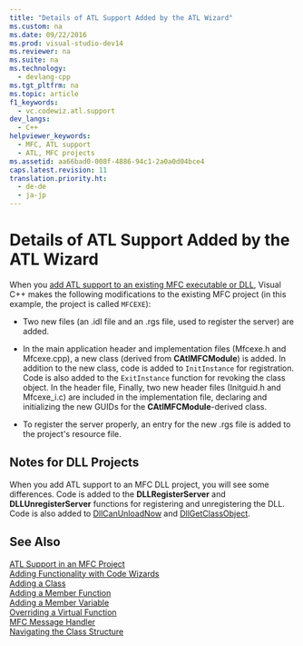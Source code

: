 ```yaml
---
title: "Details of ATL Support Added by the ATL Wizard"
ms.custom: na
ms.date: 09/22/2016
ms.prod: visual-studio-dev14
ms.reviewer: na
ms.suite: na
ms.technology: 
  - devlang-cpp
ms.tgt_pltfrm: na
ms.topic: article
f1_keywords: 
  - vc.codewiz.atl.support
dev_langs: 
  - C++
helpviewer_keywords: 
  - MFC, ATL support
  - ATL, MFC projects
ms.assetid: aa66bad0-008f-4886-94c1-2a0a0d04bce4
caps.latest.revision: 11
translation.priority.ht: 
  - de-de
  - ja-jp
---
```

# Details of ATL Support Added by the ATL Wizard
When you [add ATL support to an existing MFC executable or DLL](../vs140/adding-atl-support-to-your-mfc-project.md), Visual C++ makes the following modifications to the existing MFC project (in this example, the project is called `MFCEXE`):  
  
-   Two new files (an .idl file and an .rgs file, used to register the server) are added.  
  
-   In the main application header and implementation files (Mfcexe.h and Mfcexe.cpp), a new class (derived from **CAtlMFCModule**) is added. In addition to the new class, code is added to `InitInstance` for registration. Code is also added to the `ExitInstance` function for revoking the class object. In the header file, Finally, two new header files (Initguid.h and Mfcexe_i.c) are included in the implementation file, declaring and initializing the new GUIDs for the **CAtlMFCModule**-derived class.  
  
-   To register the server properly, an entry for the new .rgs file is added to the project's resource file.  
  
## Notes for DLL Projects  
 When you add ATL support to an MFC DLL project, you will see some differences. Code is added to the **DLLRegisterServer** and **DLLUnregisterServer** functions for registering and unregistering the DLL. Code is also added to [DllCanUnloadNow](../vs140/catldllmodulet--dllcanunloadnow.md) and [DllGetClassObject](../vs140/catldllmodulet--dllgetclassobject.md).  
  
## See Also  
 [ATL Support in an MFC Project](../vs140/adding-atl-support-to-your-mfc-project.md)   
 [Adding Functionality with Code Wizards](../vs140/adding-functionality-with-code-wizards--c---.md)   
 [Adding a Class](../vs140/adding-a-class--visual-c---.md)   
 [Adding a Member Function](../vs140/adding-a-member-function--visual-c---.md)   
 [Adding a Member Variable](../vs140/adding-a-member-variable---visual-c---.md)   
 [Overriding a Virtual Function](../vs140/overriding-a-virtual-function--visual-c---.md)   
 [MFC Message Handler](../vs140/adding-an-mfc-message-handler.md)   
 [Navigating the Class Structure](../vs140/navigating-the-class-structure--visual-c---.md)